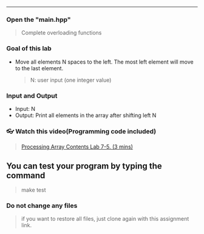 <!--
[A6-2] (https://prezi.com/p/edit/-xdwv8fik5xk/)

![A6-2](https://nimbus-screenshots.s3.amazonaws.com/s/ac06ba1edf608a5b180e7068287ef8c4.png) -->

---

### Open the "main.hpp"

> Complete overloading functions

### Goal of this lab

- Move all elements N spaces to the left. The most left element will move to the last element.
  > N: user input (one integer value)

### Input and Output

- Input: N
- Output: Print all elements in the array after shifting left N

### 👓 Watch this video(Programming code included)

> [Processing Array Contents Lab 7-5. (3 mins)](https://youtu.be/lyrttIL31L8)

## You can test your program by typing the command

> make test

### Do not change any files

> if you want to restore all files, just clone again with this assignment link.
